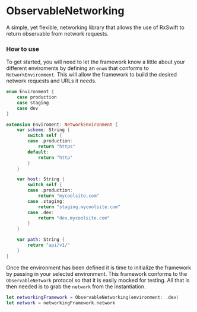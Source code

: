 # ObservableNetworking

A simple, yet flexible, networking library that allows the use of RxSwift to return observable from network requests.


### How to use

To get started, you will need to let the framework know a little about your different enviroments by defining an `enum` that conforms to `NetworkEnvironment`. This will allow the framework to build the desired network requests and URLs it needs.

```SWift
enum Environment {
    case production
    case staging
    case dev
}

extension Enviroment: NetworkEnvironment {
    var scheme: String {
        switch self {
        case .production:
            return "https"
        default:
            return "http"
        }
    }

    var host: String {
        switch self {
        case .production:
            return "mycoolsite.com"
        case .staging:
            return "staging.mycoolsite.com"
        case .dev:
            return "dev.mycoolsite.com"
        }
    }

    var path: String {
        return "api/v1/"
    }
}
```

Once the environment has been defined it is time to initialize the framework by passing in your selected environment. This framework conforms to the `ObservableNetwork` protocol so that it is easily mocked for testing. All that is then needed is to grab the `network` from the instantiation.

```Swift
let networkingFramework = ObservableNetworking(environment: .dev)
let network = networkingFramework.network
```
